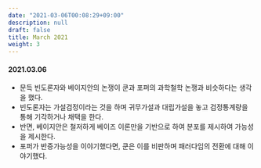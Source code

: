 ```yaml
---
date: "2021-03-06T00:08:29+09:00"
description: null
draft: false
title: March 2021
weight: 3
---
```


#### 2021.03.06
- 문득 빈도론자와 베이지안의 논쟁이 쿤과 포퍼의 과학철학 논쟁과 비슷하다는 생각을 했다.
- 빈도론자는 가설검정이라는 것을 하며 귀무가설과 대립가설을 놓고 검정통계량을 통해 기각하거나 채택을 한다.
- 반면, 베이지안은 철저하게 베이즈 이론만을 기반으로 하여 분포를 제시하여 가능성을 제시한다.
- 포퍼가 반증가능성을 이야기했다면, 쿤은 이를 비판하며 패러다임의 전환에 대해 이야기했다.